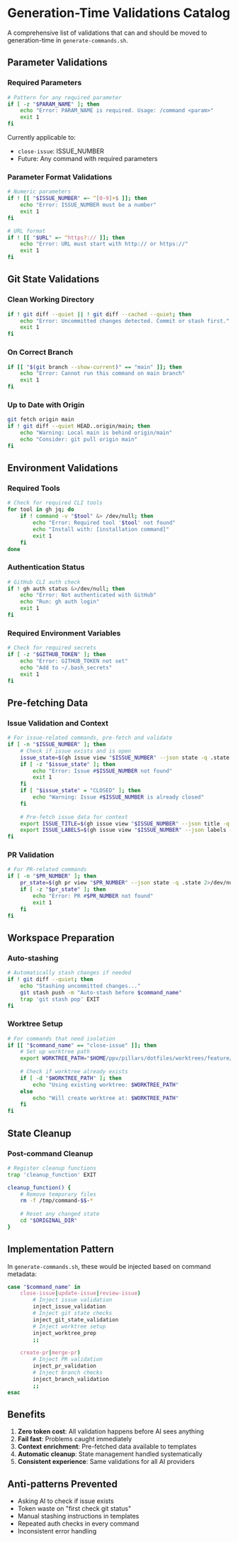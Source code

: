 # Generation-Time Validations Catalog

A comprehensive list of validations that can and should be moved to generation-time in `generate-commands.sh`.

## Parameter Validations

### Required Parameters
```bash
# Pattern for any required parameter
if [ -z "$PARAM_NAME" ]; then
    echo "Error: PARAM_NAME is required. Usage: /command <param>"
    exit 1
fi
```

Currently applicable to:
- `close-issue`: ISSUE_NUMBER
- Future: Any command with required parameters

### Parameter Format Validations
```bash
# Numeric parameters
if ! [[ "$ISSUE_NUMBER" =~ ^[0-9]+$ ]]; then
    echo "Error: ISSUE_NUMBER must be a number"
    exit 1
fi

# URL format
if ! [[ "$URL" =~ ^https?:// ]]; then
    echo "Error: URL must start with http:// or https://"
    exit 1
fi
```

## Git State Validations

### Clean Working Directory
```bash
if ! git diff --quiet || ! git diff --cached --quiet; then
    echo "Error: Uncommitted changes detected. Commit or stash first."
    exit 1
fi
```

### On Correct Branch
```bash
if [[ "$(git branch --show-current)" == "main" ]]; then
    echo "Error: Cannot run this command on main branch"
    exit 1
fi
```

### Up to Date with Origin
```bash
git fetch origin main
if ! git diff --quiet HEAD..origin/main; then
    echo "Warning: Local main is behind origin/main"
    echo "Consider: git pull origin main"
fi
```

## Environment Validations

### Required Tools
```bash
# Check for required CLI tools
for tool in gh jq; do
    if ! command -v "$tool" &> /dev/null; then
        echo "Error: Required tool '$tool' not found"
        echo "Install with: [installation command]"
        exit 1
    fi
done
```

### Authentication Status
```bash
# GitHub CLI auth check
if ! gh auth status &>/dev/null; then
    echo "Error: Not authenticated with GitHub"
    echo "Run: gh auth login"
    exit 1
fi
```

### Required Environment Variables
```bash
# Check for required secrets
if [ -z "$GITHUB_TOKEN" ]; then
    echo "Error: GITHUB_TOKEN not set"
    echo "Add to ~/.bash_secrets"
    exit 1
fi
```

## Pre-fetching Data

### Issue Validation and Context
```bash
# For issue-related commands, pre-fetch and validate
if [ -n "$ISSUE_NUMBER" ]; then
    # Check if issue exists and is open
    issue_state=$(gh issue view "$ISSUE_NUMBER" --json state -q .state 2>/dev/null)
    if [ -z "$issue_state" ]; then
        echo "Error: Issue #$ISSUE_NUMBER not found"
        exit 1
    fi
    if [ "$issue_state" = "CLOSED" ]; then
        echo "Warning: Issue #$ISSUE_NUMBER is already closed"
    fi
    
    # Pre-fetch issue data for context
    export ISSUE_TITLE=$(gh issue view "$ISSUE_NUMBER" --json title -q .title)
    export ISSUE_LABELS=$(gh issue view "$ISSUE_NUMBER" --json labels -q '.labels[].name' | tr '\n' ',')
fi
```

### PR Validation
```bash
# For PR-related commands
if [ -n "$PR_NUMBER" ]; then
    pr_state=$(gh pr view "$PR_NUMBER" --json state -q .state 2>/dev/null)
    if [ -z "$pr_state" ]; then
        echo "Error: PR #$PR_NUMBER not found"
        exit 1
    fi
fi
```

## Workspace Preparation

### Auto-stashing
```bash
# Automatically stash changes if needed
if ! git diff --quiet; then
    echo "Stashing uncommitted changes..."
    git stash push -m "Auto-stash before $command_name"
    trap 'git stash pop' EXIT
fi
```

### Worktree Setup
```bash
# For commands that need isolation
if [[ "$command_name" == "close-issue" ]]; then
    # Set up worktree path
    export WORKTREE_PATH="$HOME/ppv/pillars/dotfiles/worktrees/feature/$command_name-$ISSUE_NUMBER"
    
    # Check if worktree already exists
    if [ -d "$WORKTREE_PATH" ]; then
        echo "Using existing worktree: $WORKTREE_PATH"
    else
        echo "Will create worktree at: $WORKTREE_PATH"
    fi
fi
```

## State Cleanup

### Post-command Cleanup
```bash
# Register cleanup functions
trap 'cleanup_function' EXIT

cleanup_function() {
    # Remove temporary files
    rm -f /tmp/command-$$-*
    
    # Reset any changed state
    cd "$ORIGINAL_DIR"
}
```

## Implementation Pattern

In `generate-commands.sh`, these would be injected based on command metadata:

```bash
case "$command_name" in
    close-issue|update-issue|review-issue)
        # Inject issue validation
        inject_issue_validation
        # Inject git state checks
        inject_git_state_validation
        # Inject worktree setup
        inject_worktree_prep
        ;;
    
    create-pr|merge-pr)
        # Inject PR validation
        inject_pr_validation
        # Inject branch checks
        inject_branch_validation
        ;;
esac
```

## Benefits

1. **Zero token cost**: All validation happens before AI sees anything
2. **Fail fast**: Problems caught immediately
3. **Context enrichment**: Pre-fetched data available to templates
4. **Automatic cleanup**: State management handled systematically
5. **Consistent experience**: Same validations for all AI providers

## Anti-patterns Prevented

- Asking AI to check if issue exists
- Token waste on "first check git status"
- Manual stashing instructions in templates
- Repeated auth checks in every command
- Inconsistent error handling